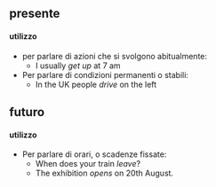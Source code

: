 ## presente
#### utilizzo
- per parlare di azioni che si svolgono abitualmente:
	- I usually *get up* at 7 am
- Per parlare di condizioni permanenti o stabili:
	- In the UK people *drive* on the left

## futuro
#### utilizzo
- Per parlare di orari, o scadenze fissate:
	- When does your train *leave*?
	- The exhibition *opens* on 20th August.
